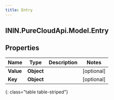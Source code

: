 ```yaml
---
title: Entry
---
```

## ININ.PureCloudApi.Model.Entry

## Properties

|Name | Type | Description | Notes|
|------------ | ------------- | ------------- | -------------|
| **Value** | **Object** |  | [optional] |
| **Key** | **Object** |  | [optional] |
{: class="table table-striped"}


